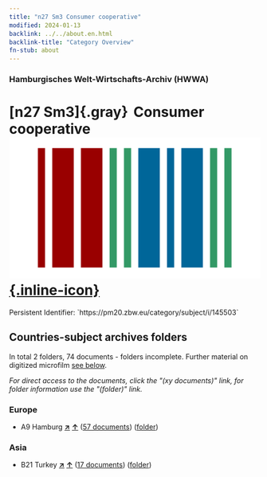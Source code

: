 ```yaml
---
title: "n27 Sm3 Consumer cooperative"
modified: 2024-01-13
backlink: ../../about.en.html
backlink-title: "Category Overview"
fn-stub: about
---
```


### Hamburgisches Welt-Wirtschafts-Archiv (HWWA)

# [n27 Sm3]{.gray}&#8201; Consumer cooperative &#160; [![Wikidata](/images/Wikidata-logo.svg "Wikidata"){.inline-icon}](http://www.wikidata.org/entity/Q104711081)

<div class="hint">Persistent Identifier: `https://pm20.zbw.eu/category/subject/i/145503`</div>







## Countries-subject archives folders







In total 2 folders, 74 documents - folders incomplete. Further material on digitized microfilm [see below](#filmsections).

_For direct access to the documents, click the "(xy documents)" link, for folder information use the "(folder)" link._



### Europe

- A9 Hamburg [**&nearr;**](../../../geo/i/140905/about.en.html "Hamburg (all folders)") [**&uarr;**](../../../geo/about.en.html#A9 "Country category system") (<a href="https://pm20.zbw.eu/iiifview/folder/sh/140905,145503" title="about: Hamburg : Consumer cooperative" target="_blank">57 documents</a>) ([folder](../../../../folder/sh/1409xx/140905/1455xx/145503/about.en.html))

### Asia

- B21 Turkey [**&nearr;**](../../../geo/i/141111/about.en.html "Turkey (all folders)") [**&uarr;**](../../../geo/about.en.html#B21 "Country category system") (<a href="https://pm20.zbw.eu/iiifview/folder/sh/141111,145503" title="about: Turkey : Consumer cooperative" target="_blank">17 documents</a>) ([folder](../../../../folder/sh/1411xx/141111/1455xx/145503/about.en.html))



<a id="filmsections" />














